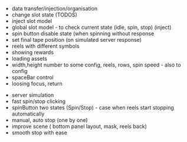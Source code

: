 - data transfer/injection/organisation
- change slot state (TODOS)
- inject slot model
- global slot model - to check current state (idle, spin, stop) (inject)
- spin button disable state (when spinning without response
- set final tape position (on simulated server response)
- reels with different symbols
- showing rewards
- loading assets
- width,height number to some config, reels, rows, spin speed - also to config
- spaceBar control
- loosing focus, return

+ server simulation
+ fast spin/stop clicking
+ spinButton two states (Spin/Stop) - case when reels start stopping automatically
+ manual, auto stop (one by one)
+ improve scene ( bottom panel layout, mask, reels back)
+ smooth stop with ease


